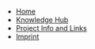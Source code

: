 <!-- docs/_sidebar.md -->

* [Home](/)
* [Knowledge Hub](knowledge-base.md)
* [Project Info and Links](project-information.md)
* [Imprint](https://genius-itea.github.io/page/impressum/)